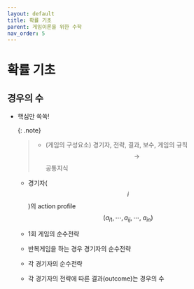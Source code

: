 ```yaml
---
layout: default
title: 확률 기초
parent: 게임이론을 위한 수학
nav_order: 5
---
```



# 확률 기초

## 경우의 수

- 핵심만 쏙쏙!

    {: .note}
	>- (게임의 구성요소) 경기자, 전략, 결과, 보수, 게임의 규칙 $$\rightarrow$$ 공통지식
	
	- 경기자($$i$$)의 action profile $$(a_{i1},\cdots,a_{ij},\cdots,~a_{in})$$
		
	- 1회 게임의 순수전략
		
	- 반복게임을 하는 경우 경기자의 순수전략
		
	- 각 경기자의 순수전략
		
	- 각 경기자의 전략에 따른 결과(outcome)는 경우의 수
		
		
		